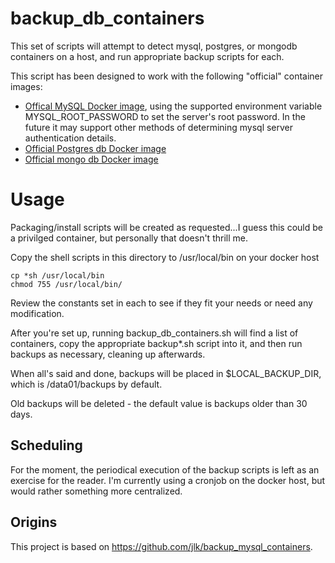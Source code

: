 # backup_db_containers
This set of scripts will attempt to detect mysql, postgres, or mongodb
containers on a host, and run appropriate backup scripts for each.

This script has been designed to work with the following "official"
container images:

* [Offical MySQL Docker image](https://hub.docker.com/_/mysql/), using
  the supported environment variable MYSQL_ROOT_PASSWORD to set the 
  server's root password. In the future it may support other methods
  of determining mysql server authentication details.
* [Official Postgres db Docker image](https://hub.docker.com/_/postgres/)
* [Official mongo db Docker image](https://hub.docker.com/_/mongo/)

# Usage
Packaging/install scripts will be created as requested...I guess
this could be a privilged container, but personally that doesn't
thrill me.

Copy the shell scripts in this directory to /usr/local/bin on your
docker host
```
cp *sh /usr/local/bin
chmod 755 /usr/local/bin/
```
Review the constants set in each to see if they fit your needs or 
need any modification.

After you're set up, running backup_db_containers.sh will find a
list of containers, copy the appropriate backup*.sh script into it,
and then run backups as necessary, cleaning up afterwards.

When all's said and done, backups will be placed in $LOCAL_BACKUP_DIR,
which is /data01/backups by default. 

Old backups will be deleted - the default value is backups older than 30 days.

## Scheduling
For the moment, the periodical execution of the backup scripts is
left as an exercise for the reader. I'm currently using a cronjob
on the docker host, but would rather something more centralized.

## Origins
This project is based on https://github.com/jlk/backup_mysql_containers.

